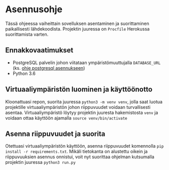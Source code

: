 # Asennusohje
Tässä ohjeessa vaiheittain sovelluksen asentaminen ja suorittaminen paikallisesti lähdekoodista. Projektin juuressa on `Procfile` Herokussa suorittamista varten.

## Ennakkovaatimukset
- PostgreSQL palvelin johon viitataan ympäristömuuttujalla `DATABASE_URL` (ks. [ohje postgresql asennukseen](./postgresql_asennus.md))
- Python 3.6

## Virtuaaliympäristön luominen ja käyttöönotto
Kloonattuasi repon, suorita juuressa `python3 -m venv venv`, jolla saat luotua projektille virtuaaliympäristön johon riippuvuudet voidaan turvallisesti asentaa. Virtuaaliympäristö löytyy projektin juuresta hakemistosta `venv` ja voidaan ottaa käyttöön ajamalla `source venv/bin/activate`

## Asenna riippuvuudet ja suorita
Otettuasi virtuaaliympäristön käyttöön, asenna riippuvuudet komennolla `pip install -r requirements.txt`. Mikäli tietokanta on alustettu oikein ja riippuvuuksien asennus onnistui, voit nyt suorittaa ohjelman kutsumalla projektin juuressa `python3 run.py`
